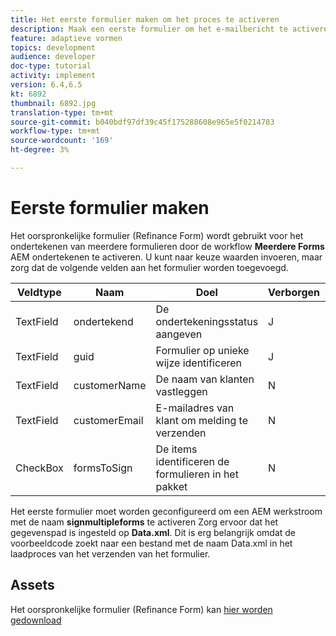 ```yaml
---
title: Het eerste formulier maken om het proces te activeren
description: Maak een eerste formulier om het e-mailbericht te activeren en het ondertekeningsproces te starten.
feature: adaptieve vormen
topics: development
audience: developer
doc-type: tutorial
activity: implement
version: 6.4,6.5
kt: 6892
thumbnail: 6892.jpg
translation-type: tm+mt
source-git-commit: b040bdf97df39c45f175288608e965e5f0214703
workflow-type: tm+mt
source-wordcount: '169'
ht-degree: 3%

---
```



# Eerste formulier maken

Het oorspronkelijke formulier (Refinance Form) wordt gebruikt voor het ondertekenen van meerdere formulieren door de workflow **Meerdere Forms** AEM ondertekenen te activeren. U kunt naar keuze waarden invoeren, maar zorg dat de volgende velden aan het formulier worden toegevoegd.



| Veldtype | Naam | Doel | Verborgen | Standaardwaarde |
------------------------|---------------------------------------|--------------------|--------|-----------------
| TextField | ondertekend | De ondertekeningsstatus aangeven | J | N |
| TextField | guid | Formulier op unieke wijze identificeren | J | 3889 |
| TextField | customerName | De naam van klanten vastleggen | N |
| TextField | customerEmail | E-mailadres van klant om melding te verzenden | N |
| CheckBox | formsToSign | De items identificeren de formulieren in het pakket | N |



Het eerste formulier moet worden geconfigureerd om een AEM werkstroom met de naam **signmultipleforms** te activeren
Zorg ervoor dat het gegevenspad is ingesteld op **Data.xml**. Dit is erg belangrijk omdat de voorbeeldcode zoekt naar een bestand met de naam Data.xml in het laadproces van het verzenden van het formulier.

## Assets

Het oorspronkelijke formulier (Refinance Form) kan [hier worden gedownload](assets/refinance-form.zip)





